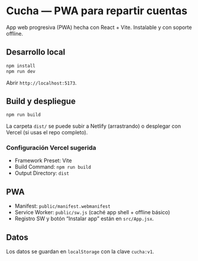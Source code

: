 # Cucha — PWA para repartir cuentas

App web progresiva (PWA) hecha con React + Vite. Instalable y con soporte offline.

## Desarrollo local
```bash
npm install
npm run dev
```
Abrir `http://localhost:5173`.

## Build y despliegue
```bash
npm run build
```
La carpeta `dist/` se puede subir a Netlify (arrastrando) o desplegar con Vercel (si usas el repo completo).

### Configuración Vercel sugerida
- Framework Preset: Vite
- Build Command: `npm run build`
- Output Directory: `dist`

## PWA
- Manifest: `public/manifest.webmanifest`
- Service Worker: `public/sw.js` (caché app shell + offline básico)
- Registro SW y botón “Instalar app” están en `src/App.jsx`.

## Datos
Los datos se guardan en `localStorage` con la clave `cucha:v1`.
